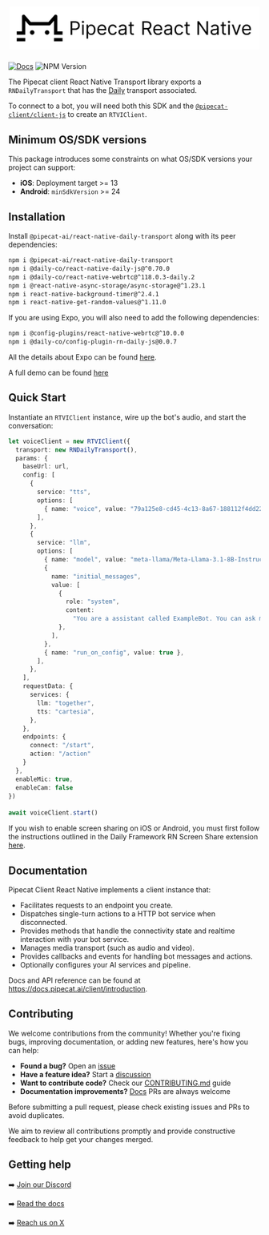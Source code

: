 <h1><div align="center">
 <img alt="pipecat client react native" width="500px" height="auto" src="https://raw.githubusercontent.com/pipecat-ai/pipecat-client-react-native-daily-transport/main/pipecat-react-native.png">
</div></h1>

[![Docs](https://img.shields.io/badge/documentation-blue)](https://docs.pipecat.ai/client/introduction)
![NPM Version](https://img.shields.io/npm/v/@pipecat-ai/react-native-daily-transport)

The Pipecat client React Native Transport library exports a `RNDailyTransport` that has the [Daily](https://www.daily.co/) transport associated.

To connect to a bot, you will need both this SDK and the [`@pipecat-client/client-js`](https://www.npmjs.com/package/@pipecat-ai/client-js) to create an `RTVIClient`.

## Minimum OS/SDK versions

This package introduces some constraints on what OS/SDK versions your project can support:

- **iOS**: Deployment target >= 13
- **Android**: `minSdkVersion` >= 24

## Installation

Install `@pipecat-ai/react-native-daily-transport` along with its peer dependencies:

```bash
npm i @pipecat-ai/react-native-daily-transport
npm i @daily-co/react-native-daily-js@^0.70.0
npm i @daily-co/react-native-webrtc@^118.0.3-daily.2
npm i @react-native-async-storage/async-storage@^1.23.1
npm i react-native-background-timer@^2.4.1
npm i react-native-get-random-values@^1.11.0
```

If you are using Expo, you will also need to add the following dependencies:
```bash
npm i @config-plugins/react-native-webrtc@^10.0.0
npm i @daily-co/config-plugin-rn-daily-js@0.0.7
```

All the details about Expo can be found [here](https://github.com/daily-co/rn-daily-js-expo-config-plugin).

A full demo can be found [here](https://github.com/daily-demos/daily-bots-react-native-demo/)

## Quick Start

Instantiate an `RTVIClient` instance, wire up the bot's audio, and start the conversation:

```typescript
let voiceClient = new RTVIClient({
  transport: new RNDailyTransport(),
  params: {
    baseUrl: url,
    config: [
      {
        service: "tts",
        options: [
          { name: "voice", value: "79a125e8-cd45-4c13-8a67-188112f4dd22" },
        ],
      },
      {
        service: "llm",
        options: [
          { name: "model", value: "meta-llama/Meta-Llama-3.1-8B-Instruct-Turbo" },
          {
            name: "initial_messages",
            value: [
              {
                role: "system",
                content:
                  "You are a assistant called ExampleBot. You can ask me anything. Keep responses brief and legible. Your responses will converted to audio. Please do not include any special characters in your response other than '!' or '?'. Start by briefly introducing yourself.",
              },
            ],
          },
          { name: "run_on_config", value: true },
        ],
      },
    ],
    requestData: {
      services: {
        llm: "together",
        tts: "cartesia",
      },
    },
    endpoints: {
      connect: "/start",
      action: "/action"
    }
  },
  enableMic: true,
  enableCam: false
})

await voiceClient.start()
```

If you wish to enable screen sharing on iOS or Android, you must first follow the instructions outlined in the Daily Framework RN Screen Share extension [here](https://github.com/daily-co/rn-screen-share-extension/).


## Documentation

Pipecat Client React Native implements a client instance that:

- Facilitates requests to an endpoint you create.
- Dispatches single-turn actions to a HTTP bot service when disconnected.
- Provides methods that handle the connectivity state and realtime interaction with your bot service.
- Manages media transport (such as audio and video).
- Provides callbacks and events for handling bot messages and actions.
- Optionally configures your AI services and pipeline.

Docs and API reference can be found at https://docs.pipecat.ai/client/introduction.

## Contributing

We welcome contributions from the community! Whether you're fixing bugs, improving documentation, or adding new features, here's how you can help:

- **Found a bug?** Open an [issue](https://github.com/pipecat-ai/pipecat-client-react-native-daily-transport/issues)
- **Have a feature idea?** Start a [discussion](https://discord.gg/pipecat)
- **Want to contribute code?** Check our [CONTRIBUTING.md](CONTRIBUTING.md) guide
- **Documentation improvements?** [Docs](https://github.com/pipecat-ai/docs) PRs are always welcome

Before submitting a pull request, please check existing issues and PRs to avoid duplicates.

We aim to review all contributions promptly and provide constructive feedback to help get your changes merged.

## Getting help

➡️ [Join our Discord](https://discord.gg/pipecat)

➡️ [Read the docs](https://docs.pipecat.ai)

➡️ [Reach us on X](https://x.com/pipecat_ai)
